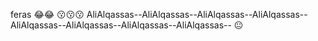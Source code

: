 feras
😂😂
😗😗😗
AliAlqassas--AliAlqassas--AliAlqassas--AliAlqassas--AliAlqassas--AliAlqassas--AliAlqassas--AliAlqassas--
😐
